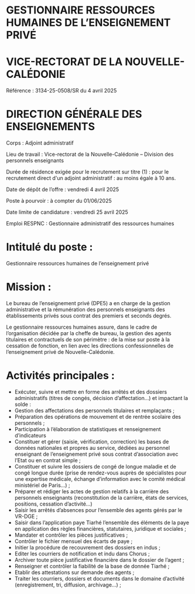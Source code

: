 # GESTIONNAIRE RESSOURCES HUMAINES DE L’ENSEIGNEMENT PRIVÉ

# VICE-RECTORAT DE LA NOUVELLE-CALÉDONIE

Référence : 3134-25-0508/SR du 4 avril 2025

# DIRECTION GÉNÉRALE DES ENSEIGNEMENTS

Corps : Adjoint administratif

Lieu de travail : Vice-rectorat de la Nouvelle-Calédonie – Division des personnels enseignants

Durée de résidence exigée pour le recrutement sur titre (1) : pour le recrutement direct d'un adjoint administratif : au moins égale à 10 ans.

Date de dépôt de l’offre : vendredi 4 avril 2025

Poste à pourvoir : à compter du 01/06/2025

Date limite de candidature : vendredi 25 avril 2025

Emploi RESPNC : Gestionnaire administratif des ressources humaines

# Intitulé du poste :

Gestionnaire ressources humaines de l’enseignement privé

# Mission :

Le bureau de l’enseignement privé (DPE5) a en charge de la gestion administrative et la rémunération des personnels enseignants des établissements privés sous contrat des premiers et seconds degrés.

Le gestionnaire ressources humaines assure, dans le cadre de l’organisation décidée par la cheffe de bureau, la gestion des agents titulaires et contractuels de son périmètre : de la mise sur poste à la cessation de fonction, en lien avec les directions confessionnelles de l’enseignement privé de Nouvelle-Calédonie.

# Activités principales :

- Exécuter, suivre et mettre en forme des arrêtés et des dossiers administratifs (titres de congés, décision d’affectation…) et impactant la solde :
- Gestion des affectations des personnels titulaires et remplaçants ;
- Préparation des opérations de mouvement et de rentrée scolaire des personnels ;
- Participation à l’élaboration de statistiques et renseignement d’indicateurs
- Constituer et gérer (saisie, vérification, correction) les bases de données nationales et propres au service, dédiées au personnel enseignant de l’enseignement privé sous contrat d’association avec l’Etat ou en contrat simple ;
- Constituer et suivre les dossiers de congé de longue maladie et de congé longue durée (prise de rendez-vous auprès de spécialistes pour une expertise médicale, échange d’information avec le comité médical ministériel de Paris…) ;
- Préparer et rédiger les actes de gestion relatifs à la carrière des personnels enseignants (reconstitution de la carrière, états de services, positions, cessation d’activité…)
- Saisir les arrêtés d’absences pour l’ensemble des agents gérés par le VR-DGE ;
- Saisir dans l’application paye Tiarhé l’ensemble des éléments de la paye en application des règles financières, statutaires, juridique et sociales ;
- Mandater et contrôler les pièces justificatives ;
- Contrôler le fichier mensuel des écarts de paye ;
- Initier la procédure de recouvrement des dossiers en indus ;
- Editer les courriers de notification et indu dans Chorus ;
- Archiver toute pièce justificative financière dans le dossier de l’agent ;
- Renseigner et contrôler la fiabilité de la base de donnée Tiarhé ;
- Etablir des attestations sur demande des agents ;
- Traiter les courriers, dossiers et documents dans le domaine d’activité (enregistrement, tri, diffusion, archivage…) ;